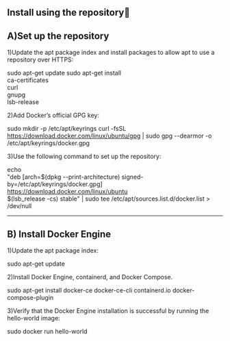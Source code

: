 Install using the repository🔗
----------------------------

A)Set up the repository
-----------------------

1)Update the apt package index and install packages to allow apt to use a repository over HTTPS:

sudo apt-get update
sudo apt-get install \
    ca-certificates \
    curl \
    gnupg \
    lsb-release

2)Add Docker’s official GPG key:

sudo mkdir -p /etc/apt/keyrings
curl -fsSL https://download.docker.com/linux/ubuntu/gpg | sudo gpg --dearmor -o /etc/apt/keyrings/docker.gpg

3)Use the following command to set up the repository:

echo \
  "deb [arch=$(dpkg --print-architecture) signed-by=/etc/apt/keyrings/docker.gpg] https://download.docker.com/linux/ubuntu \
  $(lsb_release -cs) stable" | sudo tee /etc/apt/sources.list.d/docker.list > /dev/null

*********************************************
B) Install Docker Engine
------------------------

1)Update the apt package index:

sudo apt-get update

2)Install Docker Engine, containerd, and Docker Compose.

sudo apt-get install docker-ce docker-ce-cli containerd.io docker-compose-plugin

3)Verify that the Docker Engine installation is successful by running the hello-world image:

sudo docker run hello-world